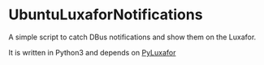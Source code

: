 # UbuntuLuxaforNotifications
A simple script to catch DBus notifications and show them on the Luxafor.

It is written in Python3 and depends on [PyLuxafor](https://pyluxafor.readthedocs.io/en/latest/index.html)
